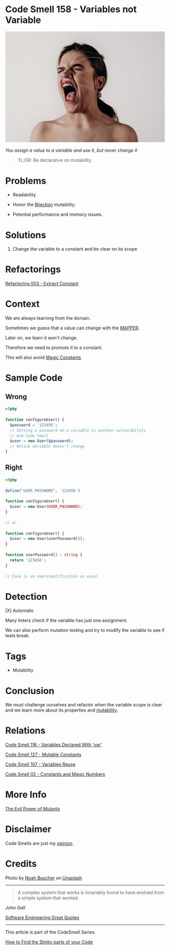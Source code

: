 # Code Smell 158 - Variables not Variable

![Code Smell 158 - Variables not Variable](noah-buscher-txHP_Xkwjeo-unsplash.jpg)

*You assign a value to a variable and use it, but never change it*

> TL;DR: Be declarative on mutability.

# Problems

- Readability

- Honor the [Bijection](../../Theory/The%20One%20and%20Only%20Software%20Design%20Principle/readme.md) mutability.

- Potential performance and memory issues. 

# Solutions

1. Change the variable to a constant and be clear on its scope

# Refactorings

[Refactoring 003 - Extract Constant](../../Refactorings/Refactoring%20003%20-%20Extract%20Constant/readme.md)

# Context

We are always learning from the domain.

Sometimes we guess that a value can change with the [MAPPER](../../Theory/What%20is%20(wrong%20with)%20software/readme.md).

Later on, we learn it won't change.

Therefore we need to promote it to a constant.

This will also avoid [Magic Constants](../../Code%20Smells/Code%20Smell%20%2002%20-%20Constants%20and%20Magic%20Numbers/readme.md)

# Sample Code

## Wrong

[Gist Url]: # (https://gist.github.com/mcsee/ab8aca666d5064bac5a4e8d096900138)
```php
<?php

function configureUser() {
  $password = '123456';
  // Setting a password on a variable is another vulnerability
  // And Code Smell
  $user = new User($password);
  // Notice Variable doesn't change
}
```

## Right

[Gist Url]: # (https://gist.github.com/mcsee/9649878302b3d66603b2cfdce2de87ba)
```php
<?php

define("USER_PASSWORD", '123456')

function configureUser() {  
  $user = new User(USER_PASSWORD);
}

// or 

function configureUser() {  
  $user = new User(userPassword());
}

function userPassword() : string {
  return '123456';
}

// Case is an oversimplification as usual
```

# Detection

[X] Automatic 

Many linters check if the variable has just one assignment.

We can also perform mutation testing and try to modify the variable to see if tests break.

# Tags

- Mutability

# Conclusion

We must challenge ourselves and refactor when the variable scope is clear and we learn more about its properties and [mutability](../../Theory/The%20Evil%20Power%20of%20Mutants/readme.md). 

# Relations

[Code Smell 116 - Variables Declared With 'var'](../../Code%20Smells/Code%20Smell%20116%20-%20Variables%20Declared%20With%20'var'/readme.md)

[Code Smell 127 - Mutable Constants](../../Code%20Smells/Code%20Smell%20127%20-%20Mutable%20Constants/readme.md)

[Code Smell 107 - Variables Reuse](../../Code%20Smells/Code%20Smell%20107%20-%20Variables%20Reuse/readme.md)

[Code Smell 02 - Constants and Magic Numbers](../../Code%20Smells/Code%20Smell%20%2002%20-%20Constants%20and%20Magic%20Numbers/readme.md)

# More Info

[The Evil Power of Mutants](../../Theory/The%20Evil%20Power%20of%20Mutants/readme.md)

# Disclaimer

Code Smells are just my [opinion](../../Blogging/I%20Wrote%20More%20than%2090%20Articles%20on%202021%20Here%20is%20What%20I%20Learned/readme.md).

# Credits

Photo by [Noah Buscher](https://unsplash.com/@noahbuscher) on [Unsplash](https://unsplash.com/s/photos/tied)  

* * *

> A complex system that works is invariably found to have evolved from a simple system that worked.

_John Gall_
 
[Software Engineering Great Quotes](../../Quotes/Software%20Engineering%20Great%20Quotes/readme.md)

* * *

This article is part of the CodeSmell Series.

[How to Find the Stinky parts of your Code](../../Code%20Smells/How%20to%20Find%20the%20Stinky%20parts%20of%20your%20Code/readme.md)